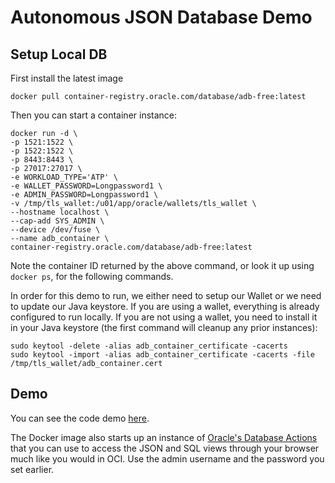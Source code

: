 # Autonomous JSON Database Demo

## Setup Local DB

First install the latest image

```shell
docker pull container-registry.oracle.com/database/adb-free:latest
```

Then you can start a container instance:

```shell
docker run -d \
-p 1521:1522 \
-p 1522:1522 \
-p 8443:8443 \
-p 27017:27017 \
-e WORKLOAD_TYPE='ATP' \
-e WALLET_PASSWORD=Longpassword1 \
-e ADMIN_PASSWORD=Longpassword1 \
-v /tmp/tls_wallet:/u01/app/oracle/wallets/tls_wallet \
--hostname localhost \
--cap-add SYS_ADMIN \
--device /dev/fuse \
--name adb_container \
container-registry.oracle.com/database/adb-free:latest
```

Note the container ID returned by the above command, or look it up using `docker ps`, for the following commands.

In order for this demo to run, we either need to setup our Wallet or we need to update our Java keystore. If you are
using a wallet, everything is already configured to run locally. If you are not using a wallet, you need to install it
in your Java keystore (the first command will cleanup any prior instances):

```shell
sudo keytool -delete -alias adb_container_certificate -cacerts
sudo keytool -import -alias adb_container_certificate -cacerts -file /tmp/tls_wallet/adb_container.cert
```

## Demo

You can see the code demo [here](src/main/kotlin/com/projectronin/interop/soda/SodaDemo.kt).

The Docker image also starts up an instance
of [Oracle's Database Actions](https://localhost:8443/ords/admin/_sdw/) that you can use to access the JSON and
SQL views through your browser much like you would in OCI. Use the admin username and the password you set earlier.
